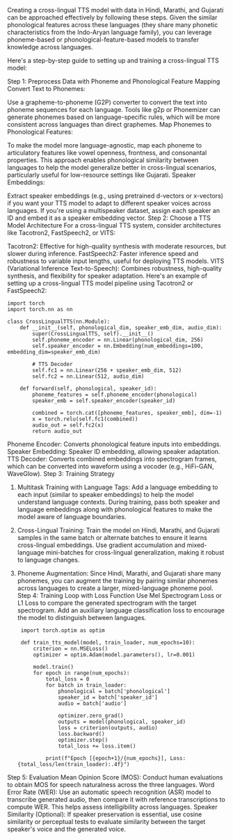 Creating a cross-lingual TTS model with data in Hindi, Marathi, and Gujarati can be approached effectively by following these steps. Given the similar phonological features across these languages (they share many phonetic characteristics from the Indo-Aryan language family), you can leverage phoneme-based or phonological-feature-based models to transfer knowledge across languages.

Here's a step-by-step guide to setting up and training a cross-lingual TTS model:

Step 1: Preprocess Data with Phoneme and Phonological Feature Mapping
Convert Text to Phonemes:

Use a grapheme-to-phoneme (G2P) converter to convert the text into phoneme sequences for each language.
Tools like g2p or Phonemizer can generate phonemes based on language-specific rules, which will be more consistent across languages than direct graphemes.
Map Phonemes to Phonological Features:

To make the model more language-agnostic, map each phoneme to articulatory features like vowel openness, frontness, and consonantal properties.
This approach enables phonological similarity between languages to help the model generalize better in cross-lingual scenarios, particularly useful for low-resource settings like Gujarati.
Speaker Embeddings:

Extract speaker embeddings (e.g., using pretrained d-vectors or x-vectors) if you want your TTS model to adapt to different speaker voices across languages.
If you're using a multispeaker dataset, assign each speaker an ID and embed it as a speaker embedding vector.
Step 2: Choose a TTS Model Architecture
For a cross-lingual TTS system, consider architectures like Tacotron2, FastSpeech2, or VITS:

Tacotron2: Effective for high-quality synthesis with moderate resources, but slower during inference.
FastSpeech2: Faster inference speed and robustness to variable input lengths, useful for deploying TTS models.
VITS (Variational Inference Text-to-Speech): Combines robustness, high-quality synthesis, and flexibility for speaker adaptation.
Here's an example of setting up a cross-lingual TTS model pipeline using Tacotron2 or FastSpeech2:

    import torch
    import torch.nn as nn
    
    class CrossLingualTTS(nn.Module):
        def __init__(self, phonological_dim, speaker_emb_dim, audio_dim):
            super(CrossLingualTTS, self).__init__()
            self.phoneme_encoder = nn.Linear(phonological_dim, 256)
            self.speaker_encoder = nn.Embedding(num_embeddings=100, embedding_dim=speaker_emb_dim)
            
            # TTS Decoder
            self.fc1 = nn.Linear(256 + speaker_emb_dim, 512)
            self.fc2 = nn.Linear(512, audio_dim)
    
        def forward(self, phonological, speaker_id):
            phoneme_features = self.phoneme_encoder(phonological)
            speaker_emb = self.speaker_encoder(speaker_id)
            
            combined = torch.cat([phoneme_features, speaker_emb], dim=-1)
            x = torch.relu(self.fc1(combined))
            audio_out = self.fc2(x)
            return audio_out
            
Phoneme Encoder: Converts phonological feature inputs into embeddings.
Speaker Embedding: Speaker ID embedding, allowing speaker adaptation.
TTS Decoder: Converts combined embeddings into spectrogram frames, which can be converted into waveform using a vocoder (e.g., HiFi-GAN, WaveGlow).
Step 3: Training Strategy
1. Multitask Training with Language Tags:
Add a language embedding to each input (similar to speaker embeddings) to help the model understand language contexts.
During training, pass both speaker and language embeddings along with phonological features to make the model aware of language boundaries.
2. Cross-Lingual Training:
Train the model on Hindi, Marathi, and Gujarati samples in the same batch or alternate batches to ensure it learns cross-lingual embeddings.
Use gradient accumulation and mixed-language mini-batches for cross-lingual generalization, making it robust to language changes.
3. Phoneme Augmentation:
Since Hindi, Marathi, and Gujarati share many phonemes, you can augment the training by pairing similar phonemes across languages to create a larger, mixed-language phoneme pool.
Step 4: Training Loop with Loss Function
Use Mel Spectrogram Loss or L1 Loss to compare the generated spectrogram with the target spectrogram.
Add an auxiliary language classification loss to encourage the model to distinguish between languages.

        import torch.optim as optim
   
        def train_tts_model(model, train_loader, num_epochs=10):
            criterion = nn.MSELoss()
            optimizer = optim.Adam(model.parameters(), lr=0.001)
    
            model.train()
            for epoch in range(num_epochs):
                total_loss = 0
                for batch in train_loader:
                    phonological = batch['phonological']
                    speaker_id = batch['speaker_id']
                    audio = batch['audio']
                    
                    optimizer.zero_grad()
                    outputs = model(phonological, speaker_id)
                    loss = criterion(outputs, audio)
                    loss.backward()
                    optimizer.step()
                    total_loss += loss.item()
                
                print(f"Epoch [{epoch+1}/{num_epochs}], Loss: {total_loss/len(train_loader):.4f}")

Step 5: Evaluation
Mean Opinion Score (MOS): Conduct human evaluations to obtain MOS for speech naturalness across the three languages.
Word Error Rate (WER): Use an automatic speech recognition (ASR) model to transcribe generated audio, then compare it with reference transcriptions to compute WER. This helps assess intelligibility across languages.
Speaker Similarity (Optional): If speaker preservation is essential, use cosine similarity or perceptual tests to evaluate similarity between the target speaker's voice and the generated voice.
